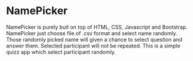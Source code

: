 # NamePicker
NamePicker is purely buit on top of  HTML, CSS, Javascript and Bootstrap. NamePicker just choose file of .csv format and select name randomly. Those randomly picked name will given a chance to select question and answer them. Selected participant will not be repeated. This is a simple quizz app which select participant randomly.
